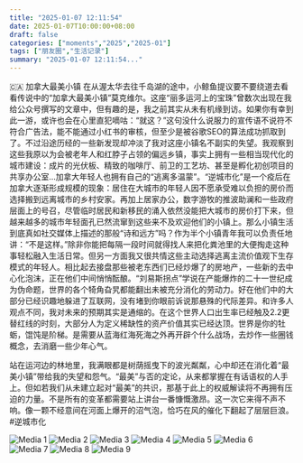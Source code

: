 ```yaml
---
title: "2025-01-07 12:11:54"
date: 2025-01-07T10:00:00+08:00
draft: false
categories: ["moments","2025","2025-01"]
tags: ["朋友圈","生活记录"]
summary: "2025-01-07 12:11:54..."
---
```


🇨🇦 加拿大最美小镇
​
​在从渥太华去往千岛湖的途中，小鲸鱼提议要不要绕道去看看传说中的“加拿大最美小镇”莫克维尔。这座“丽多运河上的宝珠”曾数次出现在我给公众号撰写的文章中，但有趣的是，我之前其实从未有机缘到访。如果你有幸到此一游，或许也会在心里直犯嘀咕：“就这？”
​
​这句没什么说服力的宣传语不说符不符合广告法，能不能通过小红书的审核，但至少是被谷歌SEO的算法成功抓取到了。不过沿途历经的一些新发现却冲淡了我对这座小镇名不副实的失望。我观察到这些我原以为会被老年人和红脖子占领的偏远乡镇，事实上拥有一些相当现代化的城市建设：成片的光伏板、精致的咖啡厅、前卫的工艺坊、甚至是孵化初创项目的共享办公室…加拿大年轻人也拥有自己的“逃离多温蒙”。
​
“​逆城市化”是一个疫后在加拿大逐渐形成规模的现象：居住在大城市的年轻人因不愿承受难以负担的房价而选择搬到远离城市的乡村安家。再加上居家办公，数字游牧的推波助澜和一些政府层面上的号召，尽管临时居民和新移民的涌入依然没能把大城市的房价打下来，但越来越多的城市年轻面孔已然流窜到这些来不及欢迎他们的小镇上。
​
​那么小镇生活到底真如社交媒体上描述的那般“诗和远方”吗？作为半个小镇青年我可以负责任地讲：“不是这样。”除非你能把每隔一段时间就得找人来把化粪池里的大便掏走这种事轻松融入生活日常。但另一方面我又很共情这些主动选择逃离主流价值观下生存模式的年轻人。相比起去接盘那些被老东西们已经炒爆了的房地产，一些新的去中心化泡沫，正在他们中间悄悄酝酿。
​
“刘易斯拐点”学说在产能爆炸的二十一世纪成为伪命题，世界的各个犄角旮旯都能翻出未被充分消化的劳动力。好在他们中的大部分已经识趣地躲进了互联网，没有堵到你眼前诉说那悬殊的代际差异。和许多人观点不同，我对未来的预期其实是通缩的。在这个世界人口出生率已经触及2.2更替红线的时刻，大部分人为定义稀缺性的资产价值其实已经达顶。世界是你的牡蛎，馄饨是阶梯。是需要从蓝海红海死海之外再开辟个什么战场，去炒作一些圈钱概念，去消磨一些少年心气。

站在运河边的林地里，我满眼都是树荫摇曳下的波光粼粼，心中却还在消化着“最美小镇”带给我的失望和怨气。“最美”与否的定论，从来都掌握在有话语权的人手上。但如若我们从未建立起对“最美”的共识，那基于此上的权威解读将不再拥有压迫的力量。不是所有的变革都需要站上讲台一番慷慨激昂。这一次它来得不声不响。像一颗不经意间在河面上爆开的沼气泡，恰巧在风的催化下翻起了层层巨浪。
​
​#逆城市化

![Media 1](/Moments/photos/2025-01-07/202501071211540.jpg)
![Media 2](/Moments/photos/2025-01-07/202501071211541.jpg)
![Media 3](/Moments/photos/2025-01-07/202501071211542.jpg)
![Media 4](/Moments/photos/2025-01-07/202501071211543.jpg)
![Media 5](/Moments/photos/2025-01-07/202501071211544.jpg)
![Media 6](/Moments/photos/2025-01-07/202501071211545.jpg)
![Media 7](/Moments/photos/2025-01-07/202501071211546.jpg)
![Media 8](/Moments/photos/2025-01-07/202501071211547.jpg)
![Media 9](/Moments/photos/2025-01-07/202501071211548.jpg)

